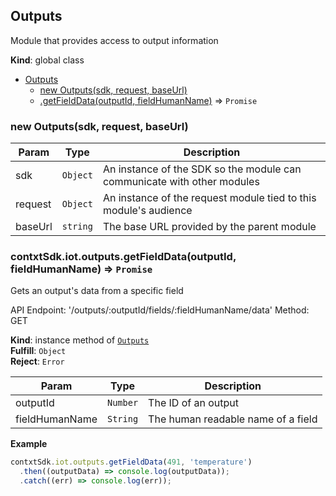 <a name="Outputs"></a>

## Outputs
Module that provides access to output information

**Kind**: global class  

* [Outputs](#Outputs)
    * [new Outputs(sdk, request, baseUrl)](#new_Outputs_new)
    * [.getFieldData(outputId, fieldHumanName)](#Outputs+getFieldData) ⇒ <code>Promise</code>

<a name="new_Outputs_new"></a>

### new Outputs(sdk, request, baseUrl)

| Param | Type | Description |
| --- | --- | --- |
| sdk | <code>Object</code> | An instance of the SDK so the module can communicate   with other modules |
| request | <code>Object</code> | An instance of the request module tied to this   module's audience |
| baseUrl | <code>string</code> | The base URL provided by the parent module |

<a name="Outputs+getFieldData"></a>

### contxtSdk.iot.outputs.getFieldData(outputId, fieldHumanName) ⇒ <code>Promise</code>
Gets an output's data from a specific field

API Endpoint: '/outputs/:outputId/fields/:fieldHumanName/data'
Method: GET

**Kind**: instance method of [<code>Outputs</code>](#Outputs)  
**Fulfill**: <code>Object</code>  
**Reject**: <code>Error</code>  

| Param | Type | Description |
| --- | --- | --- |
| outputId | <code>Number</code> | The ID of an output |
| fieldHumanName | <code>String</code> | The human readable name of a field |

**Example**  
```js
contxtSdk.iot.outputs.getFieldData(491, 'temperature')
  .then((outputData) => console.log(outputData));
  .catch((err) => console.log(err));
```
